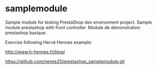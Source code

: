 # samplemodule
Sample module for testing PrestaShop dev environment project.
Sample module prestashop with front controller. Module de démonstration prestashop basique.

Exercise following Hervé Hennes example: 

  http://www.h-hennes.fr/blog/
  
  https://github.com/nenes25/prestashop_samplemodule.git
